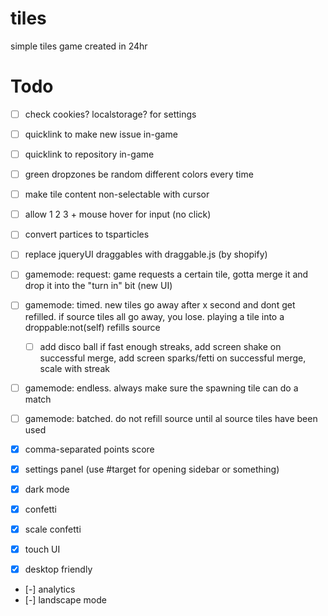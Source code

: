 # tiles
simple tiles game created in 24hr

# Todo
- [ ] check cookies? localstorage? for settings
- [ ] quicklink to make new issue in-game
- [ ] quicklink to repository in-game
- [ ] green dropzones be random different colors every time
- [ ] make tile content non-selectable with cursor
- [ ] allow 1 2 3 + mouse hover for input (no click)
- [ ] convert partices to tsparticles
- [ ] replace jqueryUI draggables with draggable.js (by shopify)
- [ ] gamemode: request: game requests a certain tile, gotta merge it and drop it into the "turn in" bit (new UI)
- [ ] gamemode: timed. new tiles go away after x second and dont get refilled. if source tiles all go away, you lose. playing a tile into a droppable:not(self) refills source
  - [ ] add disco ball if fast enough streaks, add screen shake on successful merge, add screen sparks/fetti on successful merge, scale with streak   
- [ ] gamemode: endless. always make sure the spawning tile can do a match
- [ ] gamemode: batched. do not refill source until al source tiles have been used

- [x] comma-separated points score
- [x] settings panel (use #target for opening sidebar or something)
- [x] dark mode
- [x] confetti
- [x] scale confetti
- [x] touch UI
- [x] desktop friendly
- [-] analytics
- [-] landscape mode
